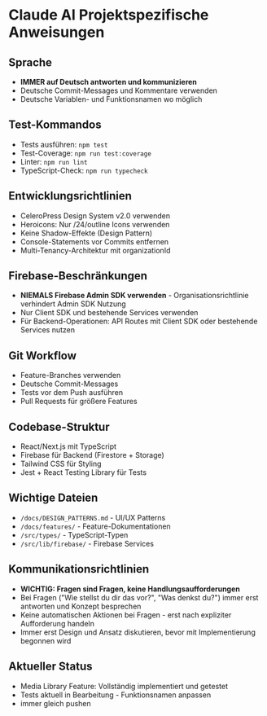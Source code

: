 # Claude AI Projektspezifische Anweisungen

## Sprache
- **IMMER auf Deutsch antworten und kommunizieren**
- Deutsche Commit-Messages und Kommentare verwenden
- Deutsche Variablen- und Funktionsnamen wo möglich

## Test-Kommandos
- Tests ausführen: `npm test`
- Test-Coverage: `npm run test:coverage` 
- Linter: `npm run lint`
- TypeScript-Check: `npm run typecheck`

## Entwicklungsrichtlinien
- CeleroPress Design System v2.0 verwenden
- Heroicons: Nur /24/outline Icons verwenden
- Keine Shadow-Effekte (Design Pattern)
- Console-Statements vor Commits entfernen
- Multi-Tenancy-Architektur mit organizationId

## Firebase-Beschränkungen
- **NIEMALS Firebase Admin SDK verwenden** - Organisationsrichtlinie verhindert Admin SDK Nutzung
- Nur Client SDK und bestehende Services verwenden
- Für Backend-Operationen: API Routes mit Client SDK oder bestehende Services nutzen

## Git Workflow
- Feature-Branches verwenden
- Deutsche Commit-Messages
- Tests vor dem Push ausführen
- Pull Requests für größere Features

## Codebase-Struktur
- React/Next.js mit TypeScript
- Firebase für Backend (Firestore + Storage)  
- Tailwind CSS für Styling
- Jest + React Testing Library für Tests

## Wichtige Dateien
- `/docs/DESIGN_PATTERNS.md` - UI/UX Patterns
- `/docs/features/` - Feature-Dokumentationen
- `/src/types/` - TypeScript-Typen
- `/src/lib/firebase/` - Firebase Services

## Kommunikationsrichtlinien
- **WICHTIG: Fragen sind Fragen, keine Handlungsaufforderungen**
- Bei Fragen ("Wie stellst du dir das vor?", "Was denkst du?") immer erst antworten und Konzept besprechen
- Keine automatischen Aktionen bei Fragen - erst nach expliziter Aufforderung handeln
- Immer erst Design und Ansatz diskutieren, bevor mit Implementierung begonnen wird

## Aktueller Status
- Media Library Feature: Vollständig implementiert und getestet
- Tests aktuell in Bearbeitung - Funktionsnamen anpassen
- immer gleich pushen